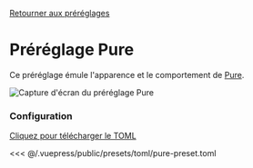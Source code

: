[Retourner aux préréglages](./README.md#pure)

# Préréglage Pure

Ce préréglage émule l'apparence et le comportement de [Pure](https://github.com/sindresorhus/pure).

![Capture d'écran du préréglage Pure](/presets/img/pure-preset.png)

### Configuration

[Cliquez pour télécharger le TOML](/presets/toml/pure-preset.toml)

<<< @/.vuepress/public/presets/toml/pure-preset.toml
